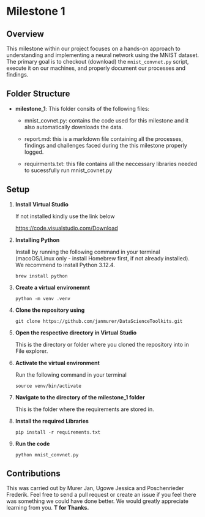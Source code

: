 
# Milestone 1

## Overview 
This milestone within our project focuses on a hands-on approach to understanding and implementing a neural network using the MNIST dataset. The primary goal is to checkout (download) the `mnist_convnet.py` script, execute it on our machines, and properly document our processes and findings. 


## Folder Structure
- **milestone_1**: This folder consits of the following files:
    - mnist_covnet.py: contains the code used for this milestone and it also automatically downloads the data.

    - report.md: this is a markdown file containing all the processes, findings and challenges faced during the this milestone properly logged.

    - requirments.txt: this file contains all the neccessary libraries needed to sucessfully run mnist_covnet.py

## Setup

1. **Install Virtual Studio** 

    If not installed kindly use the link below

    https://code.visualstudio.com/Download

2. **Installing Python**

    Install by running the following command in your terminal (macoOS/Linux only - install Homebrew first, if not already installed). We recommend to install Python 3.12.4.

    `brew install python`

3. **Create a virtual environemnt**

    `python -m venv .venv`

4. **Clone the repository using**

    `git clone https://github.com/janmurer/DataScienceToolkits.git`

5. **Open the respective directory in Virtual Studio** 

    This is the directory or folder where you cloned the repository into in File explorer. 
 
6. **Activate the virtual environment**

    Run the following command in your terminal

    `source venv/bin/activate`

7. **Navigate to the directory of the milestone_1 folder**

    This is the folder where the requirements are stored in.

8. **Install the required Libraries**
    
     `pip install -r requirements.txt`


9. **Run the code**

    `python mnist_convnet.py`

## Contributions
This was carried out by Murer Jan, Ugowe Jessica and Poschenrieder Frederik. Feel free to send a pull request or create an issue if you feel there was something we could have done better. We would greatly appreciate learning from you. **T for Thanks.**

